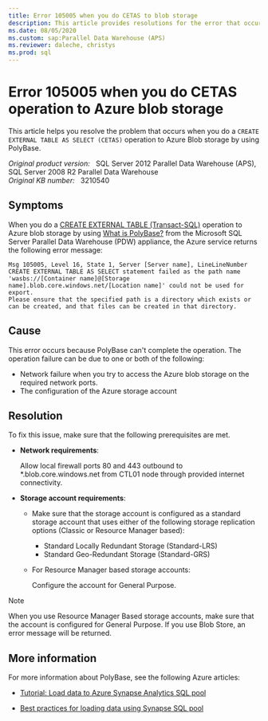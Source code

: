 ```yaml
---
title: Error 105005 when you do CETAS to blob storage
description: This article provides resolutions for the error that occurs when you do a CETAS operation to Azure Blob storage by using PolyBase.
ms.date: 08/05/2020
ms.custom: sap:Parallel Data Warehouse (APS)
ms.reviewer: daleche, christys
ms.prod: sql
---
```

# Error 105005 when you do CETAS operation to Azure blob storage

This article helps you resolve the problem that occurs when you do a `CREATE EXTERNAL TABLE AS SELECT (CETAS)` operation to Azure Blob storage by using PolyBase.

_Original product version:_ &nbsp; SQL Server 2012 Parallel Data Warehouse (APS), SQL Server 2008 R2 Parallel Data Warehouse  
_Original KB number:_ &nbsp; 3210540

## Symptoms

When you do a [CREATE EXTERNAL TABLE (Transact-SQL)](/sql/t-sql/statements/create-external-table-transact-sql) operation to Azure blob storage by using [What is PolyBase?](/sql/relational-databases/polybase/polybase-guide) from the Microsoft SQL Server Parallel Data Warehouse (PDW) appliance, the Azure service returns the following error message:

```console
Msg 105005, Level 16, State 1, Server [Server name], LineLineNumber
CREATE EXTERNAL TABLE AS SELECT statement failed as the path name 'wasbs://[Container name]@[Storage name].blob.core.windows.net/[Location name]' could not be used for export.
Please ensure that the specified path is a directory which exists or can be created, and that files can be created in that directory.
```

## Cause

This error occurs because PolyBase can't complete the operation. The operation failure can be due to one or both of the following:

- Network failure when you try to access the Azure blob storage on the required network ports.
- The configuration of the Azure storage account

## Resolution

To fix this issue, make sure that the following prerequisites are met.

- **Network requirements**:

  Allow local firewall ports 80 and 443 outbound to *.blob.core.windows.net from CTL01 node through provided internet connectivity.
  
- **Storage account requirements**:

  - Make sure that the storage account is configured as a standard storage account that uses either of the following storage replication options (Classic or Resource Manager based):

    - Standard Locally Redundant Storage (Standard-LRS)
    - Standard Geo-Redundant Storage (Standard-GRS)

  - For Resource Manager based storage accounts:

    Configure the account for General Purpose.
  
> [!NOTE]
> When you use Resource Manager Based storage accounts, make sure that the account is configured for General Purpose. If you use Blob Store, an error message will be returned.

## More information

For more information about PolyBase, see the following Azure articles:

- [Tutorial: Load data to Azure Synapse Analytics SQL pool](/azure/synapse-analytics/sql-data-warehouse/load-data-wideworldimportersdw)

- [Best practices for loading data using Synapse SQL pool](/azure/synapse-analytics/sql-data-warehouse/guidance-for-loading-data)
